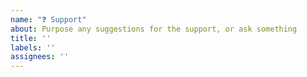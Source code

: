 ```yaml
---
name: "❓ Support"
about: Purpose any suggestions for the support, or ask something
title: ''
labels: ''
assignees: ''
---
```



